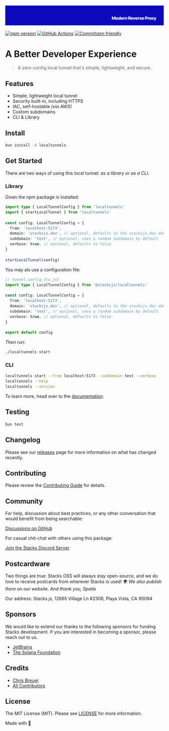 <p align="center"><img src="https://github.com/stacksjs/localtunnels/blob/main/.github/art/cover.jpg?raw=true" alt="Social Card of this repo"></p>

[![npm version][npm-version-src]][npm-version-href]
[![GitHub Actions][github-actions-src]][github-actions-href]
[![Commitizen friendly](https://img.shields.io/badge/commitizen-friendly-brightgreen.svg)](http://commitizen.github.io/cz-cli/)
<!-- [![npm downloads][npm-downloads-src]][npm-downloads-href] -->
<!-- [![Codecov][codecov-src]][codecov-href] -->

# A Better Developer Experience

> A zero-config local tunnel that's simple, lightweight, and secure.

## Features

- Simple, lightweight local tunnel
- Security built-in, including HTTPS
- IAC, self-hostable _(via AWS)_
- Custom subdomains
- CLI & Library

## Install

```bash
bun install -d localtunnels
```

<!-- _Alternatively, you can install:_

```bash
brew install localtunnels # wip
pkgx install localtunnels # wip
``` -->

## Get Started

There are two ways of using this local tunnel: _as a library or as a CLI._

### Library

Given the npm package is installed:

```ts
import type { LocalTunnelConfig } from 'localtunnels'
import { startLocalTunnel } from 'localtunnels'

const config: LocalTunnelConfig = {
  from: 'localhost:5173',
  domain: 'stacksjs.dev', // optional, defaults to the stacksjs.dev domain
  subdomain: 'test', // optional, uses a random subdomain by default
  verbose: true, // optional, defaults to false
}

startLocalTunnel(config)
```

You may als use a configuration file:

```ts
// tunnel.config.{ts,js}
import type { LocalTunnelConfig } from '@stacksjs/localtunnels'

const config: LocalTunnelConfig = {
  from: 'localhost:5173',
  domain: 'stacksjs.dev', // optional, defaults to the stacksjs.dev domain
  subdomain: 'test', // optional, uses a random subdomain by default
  verbose: true, // optional, defaults to false
}

export default config
```


_Then run:_

```bash
./localtunnels start
```

### CLI

```bash
localtunnels start --from localhost:5173 --subdomain test --verbose
localtunnels --help
localtunnels --version
```

To learn more, head over to the [documentation](https://localtunnels.sh/).

## Testing

```bash
bun test
```

## Changelog

Please see our [releases](https://github.com/stacksjs/localtunnels/releases) page for more information on what has changed recently.

## Contributing

Please review the [Contributing Guide](https://github.com/stacksjs/contributing) for details.

## Community

For help, discussion about best practices, or any other conversation that would benefit from being searchable:

[Discussions on GitHub](https://github.com/stacksjs/stacks/discussions)

For casual chit-chat with others using this package:

[Join the Stacks Discord Server](https://discord.gg/stacksjs)

## Postcardware

Two things are true: Stacks OSS will always stay open-source, and we do love to receive postcards from wherever Stacks is used! 🌍 _We also publish them on our website. And thank you, Spatie_

Our address: Stacks.js, 12665 Village Ln #2306, Playa Vista, CA 90094

## Sponsors

We would like to extend our thanks to the following sponsors for funding Stacks development. If you are interested in becoming a sponsor, please reach out to us.

- [JetBrains](https://www.jetbrains.com/)
- [The Solana Foundation](https://solana.com/)

## Credits

- [Chris Breuer](https://github.com/chrisbbreuer)
- [All Contributors](../../contributors)

## License

The MIT License (MIT). Please see [LICENSE](https://github.com/stacksjs/stacks/tree/main/LICENSE.md) for more information.

Made with 💙

<!-- Badges -->
[npm-version-src]: https://img.shields.io/npm/v/localtunnels?style=flat-square
[npm-version-href]: https://npmjs.com/package/localtunnels
[github-actions-src]: https://img.shields.io/github/actions/workflow/status/stacksjs/localtunnels/ci.yml?style=flat-square&branch=main
[github-actions-href]: https://github.com/stacksjs/localtunnels/actions?query=workflow%3Aci

<!-- [codecov-src]: https://img.shields.io/codecov/c/gh/stacksjs/localtunnels/main?style=flat-square
[codecov-href]: https://codecov.io/gh/stacksjs/localtunnels -->
